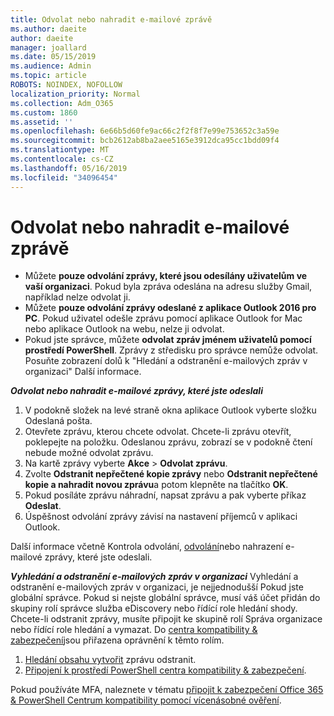```yaml
---
title: Odvolat nebo nahradit e-mailové zprávě
ms.author: daeite
author: daeite
manager: joallard
ms.date: 05/15/2019
ms.audience: Admin
ms.topic: article
ROBOTS: NOINDEX, NOFOLLOW
localization_priority: Normal
ms.collection: Adm_O365
ms.custom: 1860
ms.assetid: ''
ms.openlocfilehash: 6e66b5d60fe9ac66c2f2f8f7e99e753652c3a59e
ms.sourcegitcommit: bcb2612ab8ba2aee5165e3912dca95cc1bdd09f4
ms.translationtype: MT
ms.contentlocale: cs-CZ
ms.lasthandoff: 05/16/2019
ms.locfileid: "34096454"
---
```

# <a name="recall-or-replace-an-email-message"></a>Odvolat nebo nahradit e-mailové zprávě

- Můžete **pouze odvolání zprávy, které jsou odesílány uživatelům ve vaší organizaci**. Pokud byla zpráva odeslána na adresu služby Gmail, například nelze odvolat ji.
- Můžete **pouze odvolání zprávy odeslané z aplikace Outlook 2016 pro PC**. Pokud uživatel odešle zprávu pomocí aplikace Outlook for Mac nebo aplikace Outlook na webu, nelze ji odvolat.
- Pokud jste správce, můžete **odvolat zpráv jménem uživatelů pomocí prostředí PowerShell**. Zprávy z středisku pro správce nemůže odvolat. Posuňte zobrazení dolů k "Hledání a odstranění e-mailových zpráv v organizaci" Další informace.

***Odvolat nebo nahradit e-mailové zprávy, které jste odeslali***
1. V podokně složek na levé straně okna aplikace Outlook vyberte složku Odeslaná pošta.
2. Otevřete zprávu, kterou chcete odvolat. Chcete-li zprávu otevřít, poklepejte na položku. Odeslanou zprávu, zobrazí se v podokně čtení nebude možné odvolat zprávu.
3. Na kartě zprávy vyberte **Akce** > **Odvolat zprávu**.
4. Zvolte **Odstranit nepřečtené kopie zprávy** nebo **Odstranit nepřečtené kopie a nahradit novou zprávu**a potom klepněte na tlačítko **OK**.
5. Pokud posíláte zprávu náhradní, napsat zprávu a pak vyberte příkaz **Odeslat**.
6. Úspěšnost odvolání zprávy závisí na nastavení příjemců v aplikaci Outlook. 

Další informace včetně Kontrola odvolání, [odvolání](https://support.office.com/article/35027f88-d655-4554-b4f8-6c0729a723a0)nebo nahrazení e-mailové zprávy, které jste odeslali.

***Vyhledání a odstranění e-mailových zpráv v organizaci*** Vyhledání a odstranění e-mailových zpráv v organizaci, je nejjednodušší Pokud jste globální správce. Pokud si nejste globální správce, musí váš účet přidán do skupiny rolí správce služba eDiscovery nebo řídící role hledání shody. Chcete-li odstranit zprávy, musíte připojit ke skupině rolí Správa organizace nebo řídící role hledání a vymazat. Do [centra kompatibility & zabezpečení](https://protection.office.com/)jsou přiřazena oprávnění k těmto rolím.

1. [Hledání obsahu vytvořit](https://docs.microsoft.com/en-us/office365/securitycompliance/content-search) zprávu odstranit.
2. [Připojení k prostředí PowerShell centra kompatibility & zabezpečení](https://docs.microsoft.com/en-us/powershell/exchange/office-365-scc/connect-to-scc-powershell/connect-to-scc-powershell?view=exchange-ps). 

Pokud používáte MFA, naleznete v tématu [připojit k zabezpečení Office 365 & PowerShell Centrum kompatibility pomocí vícenásobné ověření](https://docs.microsoft.com/en-us/powershell/exchange/office-365-scc/connect-to-scc-powershell/mfa-connect-to-scc-powershell?view=exchange-ps). 